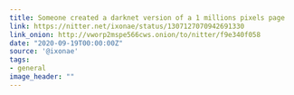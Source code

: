 ```yaml
---
title: Someone created a darknet version of a 1 millions pixels page
link: https://nitter.net/ixonae/status/1307127070942691330
link_onion: http://vworp2mspe566cws.onion/to/nitter/f9e340f058
date: "2020-09-19T00:00:00Z"
source: '@ixonae'
tags:
- general
image_header: ""
---
```

